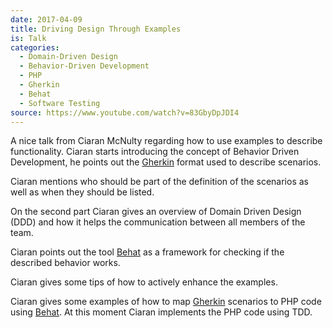 ```yaml
---
date: 2017-04-09
title: Driving Design Through Examples
is: Talk
categories:
  - Domain-Driven Design
  - Behavior-Driven Development
  - PHP
  - Gherkin
  - Behat
  - Software Testing
source: https://www.youtube.com/watch?v=83GbyDpJDI4
---
```


A nice talk from Ciaran McNulty regarding how to use examples to describe
functionality. Ciaran starts introducing the concept of Behavior Driven
Development, he points out the [Gherkin](https://cucumber.io/docs/reference)
format used to describe scenarios.

Ciaran mentions who should be part of the definition of the scenarios as well
as when they should be listed.

On the second part Ciaran gives an overview of Domain Driven Design (DDD) and
how it helps the communication between all members of the team.

Ciaran points out the tool [Behat](http://behat.org/en/latest/) as a framework
for checking if the described behavior works.

Ciaran gives some tips of how to actively enhance the examples.

Ciaran gives some examples of how to map
[Gherkin](https://cucumber.io/docs/reference) scenarios to PHP code using
[Behat](http://behat.org/en/latest/). At this moment Ciaran implements the PHP
code using TDD.


